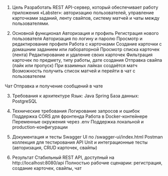 1. Цель
Разработать REST API-сервер, который обеспечивает работу приложения «Labster»: авторизацию пользователей, управление карточками заданий, ленту свайпов, систему матчей и чаты между пользователями.

2. Основной функционал
Авторизация и профиль
Регистрация нового пользователя 
Авторизация по логину и паролю 
Просмотр и редактирование профиля 
Работа с карточками
Создание карточки с домашним заданием или лабораторной 
Просмотр списка карточек (лента)
Редактирование и удаление своих карточек 
Фильтрация карточек по предмету, типу работы, дате создания
Отправка свайпа (лайк или пропуск) 
При взаимных лайках создаётся матч
Возможность получить список матчей и перейти в чат с пользователем

Чат
Отправка и получение сообщений в чате 

3. Требования к архитектуре
Язык: Java Spring
База данных: PostgreSQL

4. Технические требования
Логирование запросов и ошибок 
Поддержка CORS для фронтенда
Работа в Docker-контейнере
Переменные окружения через .env
Поддержка локальной и production-конфигурации 

5. Документация и тесты
Swagger UI по /swagger-ui/index.html
Postman коллекция для тестирования API
Unit и интеграционные тесты (авторизация, CRUD карточек, свайпы)

6. Результат
Стабильный REST API, доступный на http://localhost:8080/api
Полностью рабочие сценарии: регистрация, создание карточек, свайпы, чат
